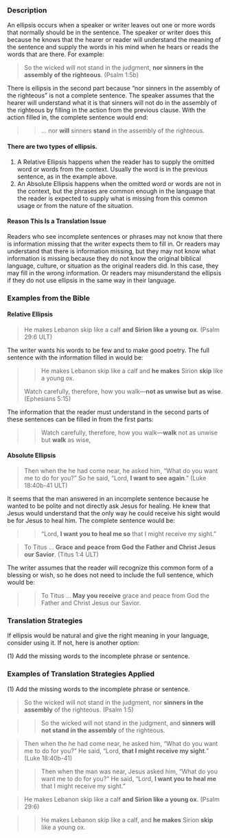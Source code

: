 ### Description

An ellipsis occurs when a speaker or writer leaves out one or more words that normally should be in the sentence. The speaker or writer does this because he knows that the hearer or reader will understand the meaning of the sentence and supply the words in his mind when he hears or reads the words that are there. For example:

> So the wicked will not stand in the judgment, **nor sinners in the assembly of the righteous**. (Psalm 1:5b)

There is ellipsis in the second part because “nor sinners in the assembly of the righteous” is not a complete sentence. The speaker assumes that the hearer will understand what it is that sinners will not do in the assembly of the righteous by filling in the action from the previous clause. With the action filled in, the complete sentence would end:

> > … nor **will** sinners **stand** in the assembly of the righteous.

#### There are two types of ellipsis.

1.  A Relative Ellipsis happens when the reader has to supply the omitted word or words from the context. Usually the word is in the previous sentence, as in the example above.
2.  An Absolute Ellipsis happens when the omitted word or words are not in the context, but the phrases are common enough in the language that the reader is expected to supply what is missing from this common usage or from the nature of the situation.

#### Reason This Is a Translation Issue

Readers who see incomplete sentences or phrases may not know that there is information missing that the writer expects them to fill in. Or readers may understand that there is information missing, but they may not know what information is missing because they do not know the original biblical language, culture, or situation as the original readers did. In this case, they may fill in the wrong information. Or readers may misunderstand the ellipsis if they do not use ellipsis in the same way in their language.

### Examples from the Bible

#### Relative Ellipsis

> He makes Lebanon skip like a calf **and Sirion like a young ox**. (Psalm 29:6 ULT)

The writer wants his words to be few and to make good poetry. The full sentence with the information filled in would be:

> > He makes Lebanon skip like a calf and **he makes** Sirion **skip** like a young ox.
> 
> Watch carefully, therefore, how you walk—**not as unwise but as wise**. (Ephesians 5:15)

The information that the reader must understand in the second parts of these sentences can be filled in from the first parts:

> > Watch carefully, therefore, how you walk—**walk** not as unwise but **walk** as wise,

#### Absolute Ellipsis

> Then when the he had come near, he asked him, “What do you want me to do for you?” So he said, “Lord, **I want to see again**.” (Luke 18:40b-41 ULT)

It seems that the man answered in an incomplete sentence because he wanted to be polite and not directly ask Jesus for healing. He knew that Jesus would understand that the only way he could receive his sight would be for Jesus to heal him. The complete sentence would be:

> > “Lord, **I want you to heal me so** that I might receive my sight.”
 
> To Titus … **Grace and peace from God the Father and Christ Jesus our Savior**. (Titus 1:4 ULT)

The writer assumes that the reader will recognize this common form of a blessing or wish, so he does not need to include the full sentence, which would be:

> > To Titus … **May you receive** grace and peace from God the Father and Christ Jesus our Savior.

### Translation Strategies

If ellipsis would be natural and give the right meaning in your language, consider using it. If not, here is another option:

(1)  Add the missing words to the incomplete phrase or sentence.

### Examples of Translation Strategies Applied

(1) Add the missing words to the incomplete phrase or sentence.

> So the wicked will not stand in the judgment, nor **sinners in the assembly** of the righteous. (Psalm 1:5)
 
> > So the wicked will not stand in the judgment, and **sinners will not stand in the assembly** of the righteous.
 
> Then when the he had come near, he asked him, “What do you want me to do for you?” He said, “Lord, **that I might receive my sight**.” (Luke 18:40b-41)
 
> > Then when the man was near, Jesus asked him, “What do you want me to do for you?” He said, “Lord, **I want you to heal me** that I might receive my sight.”
 
> He makes Lebanon skip like a calf **and Sirion like a young ox**. (Psalm 29:6)
 
> > He makes Lebanon skip like a calf, and **he makes** Sirion **skip** like a young ox.